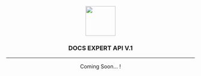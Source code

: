 <div align='center'>
   <img width=80px src='https://github.com/ismailsamudra/api-docs-expert2024/assets/67509798/145cb1aa-e574-434e-901b-ac30d43105e8'>
 <h3>
     DOCS EXPERT API V.1
 </h3>
</div>

<hr>

<div align='center'>
    Coming Soon... !
</div>

